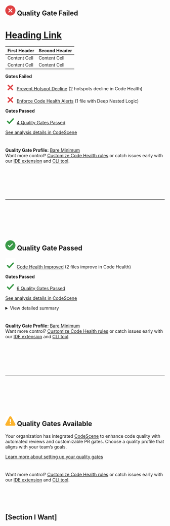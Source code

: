 [![Quality Gate Failed](https://raw.githubusercontent.com/joachim-codescene/Joachim-Test/refs/heads/3.x/fail.svg "Quality Gate Failed")](#) **Quality Gate Failed**
---
# [Heading Link](#section-i-want)

| First Header  | Second Header |
| ------------- | ------------- |
| Content Cell  | Content Cell  |
| Content Cell  | Content Cell  |

**Gates Failed**<br>
[![](https://raw.githubusercontent.com/joachim-codescene/Joachim-Test/refs/heads/3.x/x1.svg)](#) [Prevent Hotspot Decline](http://codescene.com) (2 hotspots decline in Code Health)<br>
[![](https://raw.githubusercontent.com/joachim-codescene/Joachim-Test/refs/heads/3.x/x1.svg)](#) [Enforce Code Health Alerts](http://codescene.com) (1 file with Deep Nested Logic)<br>

**Gates Passed**<br>
[![](https://raw.githubusercontent.com/joachim-codescene/Joachim-Test/refs/heads/3.x/pass1.svg)](#) [4 Quality Gates Passed](http://codescene.com) <br>

[See analysis details in CodeScene](http://codescene.com)

#
**Quality Gate Profile:** [Bare Minimum](http://codescene.com) <br>
Want more control? [Customize Code Health rules](http://codescene.com) or catch issues early with our [IDE extension](http://codescene.com) and [CLI tool](http://codescene.com).
 
<br><br><br><br><br>
<hr>
<br><br><br><br><br>

[![Quality Gate passed](https://raw.githubusercontent.com/joachim-codescene/Joachim-Test/refs/heads/3.x/pass.svg "Quality Gate passed")](#) **Quality Gate Passed**
---
[![](https://raw.githubusercontent.com/joachim-codescene/Joachim-Test/refs/heads/3.x/pass1.svg)](#) [Code Health Improved](http://codescene.com) (2 files improve in Code Health)<br>

**Gates Passed**<br>
[![](https://raw.githubusercontent.com/joachim-codescene/Joachim-Test/refs/heads/3.x/pass1.svg)](#) [6 Quality Gates Passed](http://codescene.com) <br>

[See analysis details in CodeScene](http://codescene.com)

<details>
  <summary>View detailed summary</summary>

  ### Some Javascript
  ```js
  function logSomething(something) {
    console.log('Something', something);
  }
  ```
</details>

#
**Quality Gate Profile:** [Bare Minimum](http://codescene.com) <br>
Want more control? [Customize Code Health rules](http://codescene.com) or catch issues early with our [IDE extension](http://codescene.com) and [CLI tool](http://codescene.com).
 
<br><br><br><br><br>
<hr>
<br><br><br><br><br>

[![Quality Gates Available](https://raw.githubusercontent.com/joachim-codescene/Joachim-Test/refs/heads/3.x/warning.svg "Quality Gates Available")](#) **Quality Gates Available**
---

Your organization has integrated [CodeScene](http://codescene.com) to enhance code quality with automated reviews and customizable PR gates. Choose a quality profile that aligns with your team’s goals.<br>

[Learn more about setting up your quality gates](http://codescene.com)

#
Want more control? [Customize Code Health rules](http://codescene.com) or catch issues early with our [IDE extension](http://codescene.com) and [CLI tool](http://codescene.com).
<br><br><br><br><br>
## [Section I Want] 

